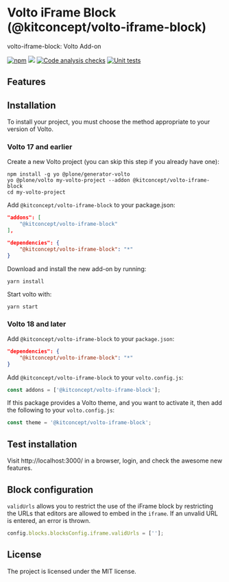 # Volto iFrame Block (@kitconcept/volto-iframe-block)

volto-iframe-block: Volto Add-on

[![npm](https://img.shields.io/npm/v/@kitconcept/volto-iframe-block)](https://www.npmjs.com/package/@kitconcept/volto-iframe-block)
[![](https://img.shields.io/badge/-Storybook-ff4785?logo=Storybook&logoColor=white&style=flat-square)](https://kitconcept.github.io/volto-iframe-block/)
[![Code analysis checks](https://github.com/kitconcept/volto-iframe-block/actions/workflows/code.yml/badge.svg)](https://github.com/kitconcept/volto-iframe-block/actions/workflows/code.yml)
[![Unit tests](https://github.com/kitconcept/volto-iframe-block/actions/workflows/unit.yml/badge.svg)](https://github.com/kitconcept/volto-iframe-block/actions/workflows/unit.yml)

## Features

<!-- List your awesome features here -->

## Installation

To install your project, you must choose the method appropriate to your version of Volto.


### Volto 17 and earlier

Create a new Volto project (you can skip this step if you already have one):

```
npm install -g yo @plone/generator-volto
yo @plone/volto my-volto-project --addon @kitconcept/volto-iframe-block
cd my-volto-project
```

Add `@kitconcept/volto-iframe-block` to your package.json:

```JSON
"addons": [
    "@kitconcept/volto-iframe-block"
],

"dependencies": {
    "@kitconcept/volto-iframe-block": "*"
}
```

Download and install the new add-on by running:

```
yarn install
```

Start volto with:

```
yarn start
```

### Volto 18 and later

Add `@kitconcept/volto-iframe-block` to your `package.json`:

```json
"dependencies": {
    "@kitconcept/volto-iframe-block": "*"
}
```

Add `@kitconcept/volto-iframe-block` to your `volto.config.js`:

```javascript
const addons = ['@kitconcept/volto-iframe-block'];
```

If this package provides a Volto theme, and you want to activate it, then add the following to your `volto.config.js`:

```javascript
const theme = '@kitconcept/volto-iframe-block';
```

## Test installation

Visit http://localhost:3000/ in a browser, login, and check the awesome new features.

## Block configuration

`validUrls` allows you to restrict the use of the iFrame block by restricting the URLs that editors are allowed to embed in the `iframe`. If an unvalid URL is entered, an error is thrown.

```js
config.blocks.blocksConfig.iframe.validUrls = [''];
```

## License

The project is licensed under the MIT license.